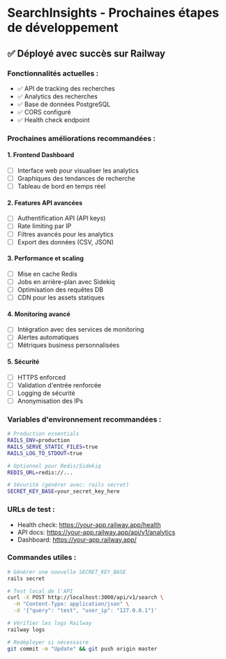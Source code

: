 # SearchInsights - Prochaines étapes de développement

## ✅ Déployé avec succès sur Railway

### Fonctionnalités actuelles :
- ✅ API de tracking des recherches
- ✅ Analytics des recherches
- ✅ Base de données PostgreSQL
- ✅ CORS configuré
- ✅ Health check endpoint

### Prochaines améliorations recommandées :

#### 1. Frontend Dashboard
- [ ] Interface web pour visualiser les analytics
- [ ] Graphiques des tendances de recherche
- [ ] Tableau de bord en temps réel

#### 2. Features API avancées
- [ ] Authentification API (API keys)
- [ ] Rate limiting par IP
- [ ] Filtres avancés pour les analytics
- [ ] Export des données (CSV, JSON)

#### 3. Performance et scaling
- [ ] Mise en cache Redis
- [ ] Jobs en arrière-plan avec Sidekiq
- [ ] Optimisation des requêtes DB
- [ ] CDN pour les assets statiques

#### 4. Monitoring avancé
- [ ] Intégration avec des services de monitoring
- [ ] Alertes automatiques
- [ ] Métriques business personnalisées

#### 5. Sécurité
- [ ] HTTPS enforced
- [ ] Validation d'entrée renforcée
- [ ] Logging de sécurité
- [ ] Anonymisation des IPs

### Variables d'environnement recommandées :
```bash
# Production essentials
RAILS_ENV=production
RAILS_SERVE_STATIC_FILES=true
RAILS_LOG_TO_STDOUT=true

# Optionnel pour Redis/Sidekiq
REDIS_URL=redis://...

# Sécurité (générer avec: rails secret)
SECRET_KEY_BASE=your_secret_key_here
```

### URLs de test :
- Health check: https://your-app.railway.app/health
- API docs: https://your-app.railway.app/api/v1/analytics
- Dashboard: https://your-app.railway.app/

### Commandes utiles :
```bash
# Générer une nouvelle SECRET_KEY_BASE
rails secret

# Test local de l'API
curl -X POST http://localhost:3000/api/v1/search \
  -H "Content-Type: application/json" \
  -d '{"query": "test", "user_ip": "127.0.0.1"}'

# Vérifier les logs Railway
railway logs

# Redéployer si nécessaire
git commit -m "Update" && git push origin master
```
